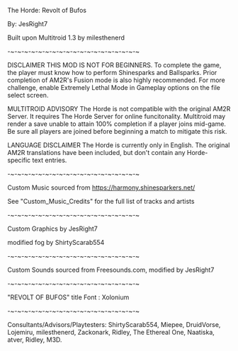 The Horde: Revolt of Bufos

By: JesRight7


Built upon Multitroid 1.3 by milesthenerd


-~-~-~-~-~-~-~-~-~-~-~-~-~-~-~-~-~-~-~

DISCLAIMER
THIS MOD IS NOT FOR BEGINNERS. 
To complete the game, the player must know how to perform Shinesparks and Ballsparks. Prior completion of AM2R's Fusion mode is also highly recommended. For more challenge, enable Extremely Lethal Mode in Gameplay options on the file select screen.

MULTITROID ADVISORY
The Horde is not compatible with the original AM2R Server. It requires The Horde Server for online funcitonality. 
Multitroid may render a save unable to attain 100% completion if a player joins mid-game. Be sure all players are joined before beginning a match to mitigate this risk.

LANGUAGE DISCLAIMER
The Horde is currently only in English. The original AM2R translations have been included, but don't contain any Horde-specific text entries.

-~-~-~-~-~-~-~-~-~-~-~-~-~-~-~-~-~-~-~


Custom Music sourced from https://harmony.shinesparkers.net/

See "Custom_Music_Credits" for the full list of tracks and artists

-~-~-~-~-~-~-~-~-~-~-~-~-~-~-~-~-~-~-~

Custom Graphics by JesRight7

modified fog by ShirtyScarab554

-~-~-~-~-~-~-~-~-~-~-~-~-~-~-~-~-~-~-~

Custom Sounds sourced from Freesounds.com, modified by JesRight7

-~-~-~-~-~-~-~-~-~-~-~-~-~-~-~-~-~-~-~

"REVOLT OF BUFOS" title Font : Xolonium

-~-~-~-~-~-~-~-~-~-~-~-~-~-~-~-~-~-~-~

Consultants/Advisors/Playtesters: ShirtyScarab554, Miepee, DruidVorse, Lojemiru, milesthenerd, Zackonark, Ridley, The Ethereal One, Naatiska, atver, Ridley, M3D.

